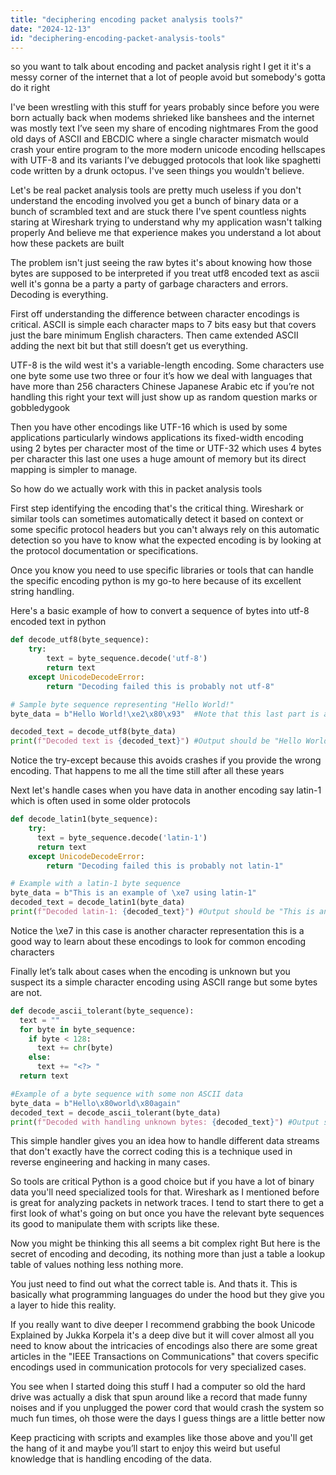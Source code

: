 ```yaml
---
title: "deciphering encoding packet analysis tools?"
date: "2024-12-13"
id: "deciphering-encoding-packet-analysis-tools"
---
```


 so you want to talk about encoding and packet analysis right I get it it's a messy corner of the internet that a lot of people avoid but somebody's gotta do it right

I've been wrestling with this stuff for years probably since before you were born actually back when modems shrieked like banshees and the internet was mostly text I’ve seen my share of encoding nightmares From the good old days of ASCII and EBCDIC where a single character mismatch would crash your entire program to the more modern unicode encoding hellscapes with UTF-8 and its variants I’ve debugged protocols that look like spaghetti code written by a drunk octopus. I've seen things you wouldn't believe.

Let's be real packet analysis tools are pretty much useless if you don't understand the encoding involved you get a bunch of binary data or a bunch of scrambled text and are stuck there I've spent countless nights staring at Wireshark trying to understand why my application wasn't talking properly And believe me that experience makes you understand a lot about how these packets are built

The problem isn't just seeing the raw bytes it's about knowing how those bytes are supposed to be interpreted if you treat utf8 encoded text as ascii well it's gonna be a party a party of garbage characters and errors. Decoding is everything.

First off understanding the difference between character encodings is critical. ASCII is simple each character maps to 7 bits easy but that covers just the bare minimum English characters. Then came extended ASCII adding the next bit but that still doesn’t get us everything.

UTF-8 is the wild west it's a variable-length encoding. Some characters use one byte some use two three or four it’s how we deal with languages that have more than 256 characters Chinese Japanese Arabic etc if you’re not handling this right your text will just show up as random question marks or gobbledygook

Then you have other encodings like UTF-16 which is used by some applications particularly windows applications its fixed-width encoding using 2 bytes per character most of the time or UTF-32 which uses 4 bytes per character this last one uses a huge amount of memory but its direct mapping is simpler to manage.

So how do we actually work with this in packet analysis tools

First step identifying the encoding that's the critical thing. Wireshark or similar tools can sometimes automatically detect it based on context or some specific protocol headers but you can't always rely on this automatic detection so you have to know what the expected encoding is by looking at the protocol documentation or specifications.

Once you know you need to use specific libraries or tools that can handle the specific encoding python is my go-to here because of its excellent string handling.

Here's a basic example of how to convert a sequence of bytes into utf-8 encoded text in python

```python
def decode_utf8(byte_sequence):
    try:
        text = byte_sequence.decode('utf-8')
        return text
    except UnicodeDecodeError:
        return "Decoding failed this is probably not utf-8"

# Sample byte sequence representing "Hello World!"
byte_data = b"Hello World!\xe2\x80\x93"  #Note that this last part is a dash that is different from a hyphen

decoded_text = decode_utf8(byte_data)
print(f"Decoded text is {decoded_text}") #Output should be "Hello World!–"
```

Notice the try-except because this avoids crashes if you provide the wrong encoding. That happens to me all the time still after all these years

Next let's handle cases when you have data in another encoding say latin-1 which is often used in some older protocols

```python
def decode_latin1(byte_sequence):
    try:
      text = byte_sequence.decode('latin-1')
      return text
    except UnicodeDecodeError:
        return "Decoding failed this is probably not latin-1"

# Example with a latin-1 byte sequence
byte_data = b"This is an example of \xe7 using latin-1"
decoded_text = decode_latin1(byte_data)
print(f"Decoded latin-1: {decoded_text}") #Output should be "This is an example of ç using latin-1"
```
Notice the \xe7 in this case is another character representation this is a good way to learn about these encodings to look for common encoding characters

Finally let’s talk about cases when the encoding is unknown but you suspect its a simple character encoding using ASCII range but some bytes are not.

```python
def decode_ascii_tolerant(byte_sequence):
  text = ""
  for byte in byte_sequence:
    if byte < 128:
      text += chr(byte)
    else:
      text += "<?> "
  return text

#Example of a byte sequence with some non ASCII data
byte_data = b"Hello\x80world\x80again"
decoded_text = decode_ascii_tolerant(byte_data)
print(f"Decoded with handling unknown bytes: {decoded_text}") #Output should be Hello<?> world<?>again
```
This simple handler gives you an idea how to handle different data streams that don't exactly have the correct coding this is a technique used in reverse engineering and hacking in many cases.

So tools are critical Python is a good choice but if you have a lot of binary data you'll need specialized tools for that. Wireshark as I mentioned before is great for analyzing packets in network traces. I tend to start there to get a first look of what's going on but once you have the relevant byte sequences its good to manipulate them with scripts like these.

Now you might be thinking this all seems a bit complex right But here is the secret of encoding and decoding, its nothing more than just a table a lookup table of values nothing less nothing more.

You just need to find out what the correct table is. And thats it. This is basically what programming languages do under the hood but they give you a layer to hide this reality.

If you really want to dive deeper I recommend grabbing the book Unicode Explained by Jukka Korpela it's a deep dive but it will cover almost all you need to know about the intricacies of encodings also there are some great articles in the "IEEE Transactions on Communications" that covers specific encodings used in communication protocols for very specialized cases.

You see when I started doing this stuff I had a computer so old the hard drive was actually a disk that spun around like a record that made funny noises and if you unplugged the power cord that would crash the system so much fun times, oh those were the days I guess things are a little better now

Keep practicing with scripts and examples like those above and you'll get the hang of it and maybe you’ll start to enjoy this weird but useful knowledge that is handling encoding of the data.
